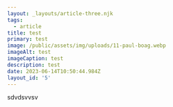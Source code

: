 ```yaml
---
layout: _layouts/article-three.njk
tags:
  - article
title: test
primary: test
image: /public/assets/img/uploads/11-paul-boag.webp
imageAlt: test
imageCaption: test
description: test
date: 2023-06-14T10:50:44.984Z
layout_id: '5'
---
```

sdvdsvvsv
